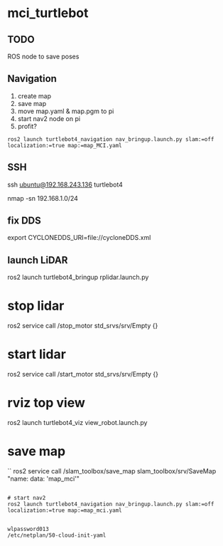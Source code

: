 # mci_turtlebot

## TODO
ROS node to save poses

## Navigation
1. create map
2. save map
3. move map.yaml & map.pgm to pi
4. start nav2 node on pi
5. profit?

```ros2 launch turtlebot4_navigation nav_bringup.launch.py slam:=off localization:=true map:=map_MCI.yaml```


## SSH
ssh ubuntu@192.168.243.136
turtlebot4

nmap -sn 192.168.1.0/24

## fix DDS
export CYCLONEDDS_URI=file://cycloneDDS.xml

## launch LiDAR
ros2 launch turtlebot4_bringup rplidar.launch.py
# stop lidar
ros2 service call /stop_motor std_srvs/srv/Empty {}
# start lidar
ros2 service call /start_motor std_srvs/srv/Empty {}

# rviz top view
ros2 launch turtlebot4_viz view_robot.launch.py

# save map
``
ros2 service call /slam_toolbox/save_map slam_toolbox/srv/SaveMap "name:
  data: 'map_mci'"
```

# start nav2
ros2 launch turtlebot4_navigation nav_bringup.launch.py slam:=off localization:=true map:=map_mci.yaml


wlpassword013
/etc/netplan/50-cloud-init-yaml
